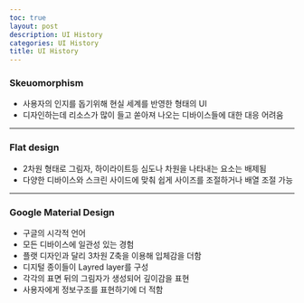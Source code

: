 ```yaml
---
toc: true
layout: post
description: UI History
categories: UI History
title: UI History
---
```



### Skeuomorphism
- 사용자의 인지를 돕기위해 현실 세계를 반영한 형태의 UI
- 디자인하는데 리소스가 많이 들고 쏟아져 나오는 디바이스들에 대한 대응 어려움

---

### Flat design
- 2차원 형태로 그림자, 하이라이트등 심도나 차원을 나타내는 요소는 배제됨
- 다양한 디바이스와 스크린 사이드에 맞춰 쉽게 사이즈를 조절하거나 배열 조절 가능

---

### Google Material Design
- 구글의 시각적 언어
- 모든 디바이스에 일관성 있는 경험
- 플랫 디자인과 달리 3차원 Z축을 이용해 입체감을 더함
- 디지털 종이들이 Layred layer를 구성
- 각각의 표면 뒤의 그림자가 생성되어 깊이감을 표현
- 사용자에게 정보구조를 표현하기에 더 적함
